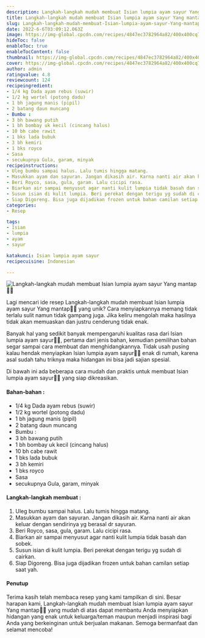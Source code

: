 ```yaml
---
description: Langkah-langkah mudah membuat Isian lumpia ayam sayur Yang mantap"
title: Langkah-langkah mudah membuat Isian lumpia ayam sayur Yang mantap
slug: Langkah-langkah-mudah-membuat-Isian-lumpia-ayam-sayur-Yang-mantap
date: 2022-6-6T03:09:12.063Z
image: https://img-global.cpcdn.com/recipes/4847ec3782964a82/400x400cq70/photo.jpg
hideToc: false
enableToc: true
enableTocContent: false
thumbnail: https://img-global.cpcdn.com/recipes/4847ec3782964a82/400x400cq70/photo.jpg
cover: https://img-global.cpcdn.com/recipes/4847ec3782964a82/400x400cq70/photo.jpg
author: admin
ratingvalue: 4.8
reviewcount: 124
recipeingredient:
- 1/4 kg Dada ayam rebus (suwir)
- 1/2 kg wortel (potong dadu)
- 1 bh jagung manis (pipil)
- 2 batang daun muncang
- Bumbu :
- 3 bh bawang putih
- 1 bh bombay uk kecil (cincang halus)
- 10 bh cabe rawit
- 1 bks lada bubuk
- 3 bh kemiri
- 1 bks royco
- Sasa
- secukupnya Gula, garam, minyak
recipeinstructions:
- Uleg bumbu sampai halus. Lalu tumis hingga matang.
- Masukkan ayam dan sayuran. Jangan dikasih air. Karna nanti air akan keluar dengan sendirinya yg berasal dr sayuran.
- Beri Royco, sasa, gula, garam. Lalu cicipi rasa.
- Biarkan air sampai menyusut agar nanti kulit lumpia tidak basah dan sobek.
- Susun isian di kulit lumpia. Beri perekat dengan terigu yg sudah di cairkan.
- Siap Digoreng. Bisa juga dijadikan frozen untuk bahan camilan setiap saat yah.
categories:
- Resep

tags:
- Isian
- lumpia
- ayam
- sayur

katakunci: Isian lumpia ayam sayur
recipecuisine: Indonesian

---
```


![Langkah-langkah mudah membuat Isian lumpia ayam sayur Yang mantap👩‍🍳](https://img-global.cpcdn.com/recipes/4847ec3782964a82/400x400cq70/photo.jpg)

Lagi mencari ide resep Langkah-langkah mudah membuat Isian lumpia ayam sayur Yang mantap👩‍🍳 yang unik? Cara menyiapkannya memang tidak terlalu sulit namun tidak gampang juga. Jika keliru mengolah maka hasilnya tidak akan memuaskan dan justru cenderung tidak enak.

Banyak hal yang sedikit banyak mempengaruhi kualitas rasa dari Isian lumpia ayam sayur👩‍🍳, pertama dari jenis bahan, kemudian pemilihan bahan segar sampai cara membuat dan menghidangkannya. Tidak usah pusing kalau hendak menyiapkan Isian lumpia ayam sayur👩‍🍳 enak di rumah, karena asal sudah tahu triknya maka hidangan ini bisa jadi sajian spesial.

Di bawah ini ada beberapa cara mudah dan praktis untuk membuat Isian lumpia ayam sayur👩‍🍳 yang siap dikreasikan.

<!--inarticleads1-->

#### Bahan-bahan :

- 1/4 kg Dada ayam rebus (suwir)
- 1/2 kg wortel (potong dadu)
- 1 bh jagung manis (pipil)
- 2 batang daun muncang
- Bumbu :
- 3 bh bawang putih
- 1 bh bombay uk kecil (cincang halus)
- 10 bh cabe rawit
- 1 bks lada bubuk
- 3 bh kemiri
- 1 bks royco
- Sasa
- secukupnya Gula, garam, minyak

<!--inarticleads2-->

#### Langkah-langkah membuat :

1. Uleg bumbu sampai halus. Lalu tumis hingga matang.
1. Masukkan ayam dan sayuran. Jangan dikasih air. Karna nanti air akan keluar dengan sendirinya yg berasal dr sayuran.
1. Beri Royco, sasa, gula, garam. Lalu cicipi rasa.
1. Biarkan air sampai menyusut agar nanti kulit lumpia tidak basah dan sobek.
1. Susun isian di kulit lumpia. Beri perekat dengan terigu yg sudah di cairkan.
1. Siap Digoreng. Bisa juga dijadikan frozen untuk bahan camilan setiap saat yah.

#### Penutup

Terima kasih telah membaca resep yang kami tampilkan di sini. Besar harapan kami, Langkah-langkah mudah membuat Isian lumpia ayam sayur Yang mantap👩‍🍳 yang mudah di atas dapat membantu Anda menyiapkan hidangan yang enak untuk keluarga/teman maupun menjadi inspirasi bagi Anda yang berkeinginan untuk berjualan makanan. Semoga bermanfaat dan selamat mencoba!